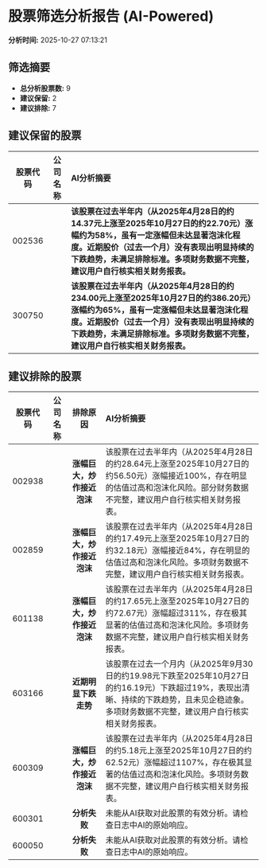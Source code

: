 # 股票筛选分析报告 (AI-Powered)

**分析时间:** 2025-10-27 07:13:21

## 筛选摘要

- **总分析股票数:** 9
- **建议保留:** 2
- **建议排除:** 7

## 建议保留的股票

| 股票代码 | 公司名称 | AI分析摘要 |
|:---:|:---:|:---|
| 002536 |  | **该股票在过去半年内（从2025年4月28日的约14.37元上涨至2025年10月27日的约22.70元）涨幅约为58%，虽有一定涨幅但未达显著泡沫化程度。近期股价（过去一个月）没有表现出明显持续的下跌趋势，未满足排除标准。多项财务数据不完整，建议用户自行核实相关财务报表。** |
| 300750 |  | **该股票在过去半年内（从2025年4月28日的约234.00元上涨至2025年10月27日的约386.20元）涨幅约为65%，虽有一定涨幅但未达显著泡沫化程度。近期股价（过去一个月）没有表现出明显持续的下跌趋势，未满足排除标准。多项财务数据不完整，建议用户自行核实相关财务报表。** |

## 建议排除的股票

| 股票代码 | 公司名称 | 排除原因 | AI分析摘要 |
|:---:|:---:|:---:|:---|
| 002938 |  | **涨幅巨大，炒作接近泡沫** | 该股票在过去半年内（从2025年4月28日的约28.64元上涨至2025年10月27日的约56.50元）涨幅接近100%，存在明显的估值过高和泡沫化风险。部分财务数据不完整，建议用户自行核实相关财务报表。 |
| 002859 |  | **涨幅巨大，炒作接近泡沫** | 该股票在过去半年内（从2025年4月28日的约17.49元上涨至2025年10月27日的约32.18元）涨幅接近84%，存在明显的估值过高和泡沫化风险。多项财务数据不完整，建议用户自行核实相关财务报表。 |
| 601138 |  | **涨幅巨大，炒作接近泡沫** | 该股票在过去半年内（从2025年4月28日的约17.65元上涨至2025年10月27日的约72.67元）涨幅超过311%，存在极其显著的估值过高和泡沫化风险。多项财务数据不完整，建议用户自行核实相关财务报表。 |
| 603166 |  | **近期明显下跌走势** | 该股票在过去一个月内（从2025年9月30日的约19.98元下跌至2025年10月27日的约16.19元）下跌超过19%，表现出清晰、持续的下跌趋势，且未见企稳迹象。多项财务数据不完整，建议用户自行核实相关财务报表。 |
| 600309 |  | **涨幅巨大，炒作接近泡沫** | 该股票在过去半年内（从2025年4月28日的约5.18元上涨至2025年10月27日的约62.52元）涨幅超过1107%，存在极其显著的估值过高和泡沫化风险。多项财务数据不完整，建议用户自行核实相关财务报表。 |
| 600301 |  | **分析失败** | 未能从AI获取对此股票的有效分析。请检查日志中AI的原始响应。 |
| 600050 |  | **分析失败** | 未能从AI获取对此股票的有效分析。请检查日志中AI的原始响应。 |
